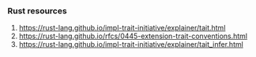 ### Rust resources

1. https://rust-lang.github.io/impl-trait-initiative/explainer/tait.html
2. https://rust-lang.github.io/rfcs/0445-extension-trait-conventions.html
3. https://rust-lang.github.io/impl-trait-initiative/explainer/tait_infer.html